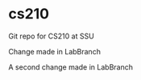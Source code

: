 cs210
=====
Git repo for CS210 at SSU


Change made in LabBranch


A second change made in LabBranch
